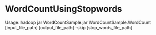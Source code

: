 # WordCountUsingStopwords

Usage: hadoop jar WordCountSample.jar WordCountSample.WordCount [input_file_path] [output_file_path] -skip [stop_words_file_path]
